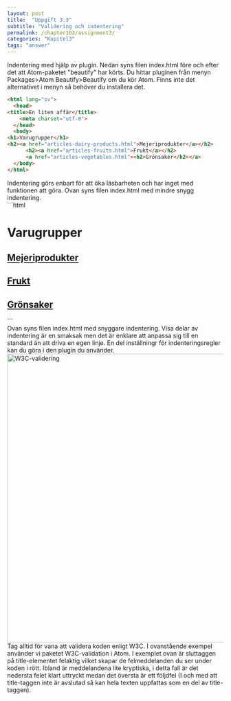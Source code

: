```yaml
---
layout: post
title:  "Uppgift 3.3"
subtitle: "Validering och indentering"
permalink: /chapter103/assignment3/
categories: "Kapitel3"
tags: "answer"
---
```

Indentering med hjälp av plugin. Nedan syns filen index.html före och efter det att Atom-paketet "beautify" har körts. Du hittar pluginen från menyn Packages>Atom Beautify>Beautify om du kör Atom. Finns inte det alternativet i menyn så behöver du installera det.
```html
<html lang="sv">
  <head>
<title>En liten affär</title>
    <meta charset="utf-8">
  </head>
  <body>
<h1>Varugrupper</h1>
<h2><a href="articles-dairy-products.html">Mejeriprodukter</a></h2>
      <h2><a href="articles-fruits.html">Frukt</a></h2>
      <a href="articles-vegetables.html"><h2>Grönsaker</h2></a>
  </body>
</html>
```
<figcaption>Indentering görs enbart för att öka läsbarheten och har inget med funktionen att göra. Ovan syns filen index.html med mindre snygg indentering.</figcaption>
```html
<!DOCTYPE html>
<html lang="sv">
  <head>
    <title>En liten affär</title>
    <meta charset="utf-8">
  </head>
  <body>
    <h1>Varugrupper</h1>
    <h2>
      <a href="articles-dairy-products.html">Mejeriprodukter</a>
    </h2>
    <h2>
      <a href="articles-fruits.html">Frukt</a>
    </h2>
    <a href="articles-vegetables.html">
      <h2>Grönsaker</h2>
    </a>
  </body>
</html>
```
<figcaption>Ovan syns filen index.html med snyggare indentering. Visa delar av indentering är en smaksak men det är enklare att anpassa sig till en standard än att driva en egen linje. En del inställningr för indenteringsregler kan du göra i den plugin du använder.</figcaption>
<img src="{{ site.url | append:site.baseurl}}/assets/images/chapter3-assignment3.PNG" alt="W3C-validering" style="width:  42rem;"/>
<figcaption>Tag alltid för vana att validera koden enligt W3C. I ovanstående exempel använder vi paketet W3C-validation i Atom. I exemplet ovan är sluttaggen på title-elementet felaktig vilket skapar de felmeddelanden du ser under koden i rött. Ibland är meddelandena lite kryptiska, i detta fall är det nedersta felet klart uttryckt medan det översta är ett följdfel (I och med att title-taggen inte är avslutad så kan hela texten uppfattas som en del av title-taggen).</figcaption>
